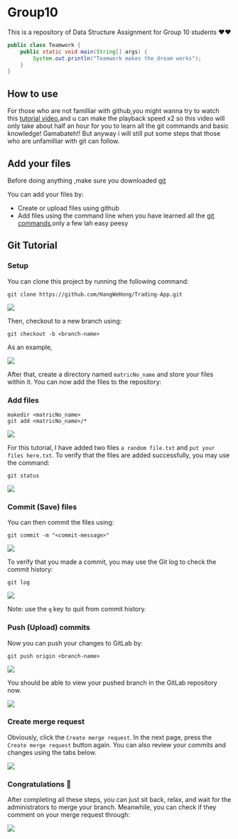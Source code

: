 # Group10

This is a repository of Data Structure Assignment for Group 10 students ❤❤

```java
public class Teamwork {
    public static void main(String[] args) {
        System.out.println("Teamwork makes the dream works");
    }
}
```

## How to use

For those who are not familliar with github,you might wanna try to watch this [tutorial video](https://www.youtube.com/watch?v=RGOj5yH7evk),and u can make the playback speed x2 so this video will only take about half an hour for you to learn all the git commands and basic knowledge! Gamabateh!! But anyway i will still put some steps that those who are unfamilliar with git can follow.

## Add your files
Before doing anything ,make sure you downloaded [git](https://www.atlassian.com/git/tutorials/install-git?section=git-for-mac-installer)

You can add your files by:

- Create or upload files using github
- Add files using the command line when you have learned all the [git commands](https://gist.github.com/gwenf/19e5748a5391929e8e938a22c8a4b3f2),only a few lah easy peesy


## Git Tutorial

### Setup

You can clone this project by running the following command:

```shell
git clone https://github.com/HangWeHong/Trading-App.git
```

![](https://www.dropbox.com/s/to3ww3z0sp1aihb/Screenshot%202023-04-24%20213618.png?dl=0)

Then, checkout to a new branch using:

```shell
git checkout -b <branch-name>
```

As an example,

![](docs/readme02.PNG)

After that, create a directory named `matricNo_name` and store your files within it.
You can now add the files to the repository:

### Add files

```shell
makedir <matricNo_name>
git add <matricNo_name>/*
```

![](docs/readme03.PNG)

For this tutorial, I have added two files `a random file.txt` and `put your files here.txt`.
To verify that the files are added successfully, you may use the command:

```shell
git status
```

![](docs/readme04.PNG)

### Commit (Save) files

You can then commit the files using:

```shell
git commit -m "<commit-message>"
```

![](docs/readme05.PNG)

To verify that you made a commit, you may use the Git log to check the commit history:

```shell
git log
```

![](docs/readme06.PNG)

Note: use the `q` key to quit from commit history.

### Push (Upload) commits

Now you can push your changes to GitLab by:

```shell
git push origin <branch-name>
```

![](docs/readme07.PNG)

You should be able to view your pushed branch in the GitLab repository now.

![](docs/readme08.PNG)

### Create merge request

Obviously, click the `Create merge request`. In the next page, press the `Create merge request` button again.
You can also review your commits and changes using the tabs below.

![](docs/readme09.PNG)

### Congratulations 🎉

After completing all these steps, you can just sit back, relax, and wait for the administrators to merge your branch.
Meanwhile, you can check if they comment on your merge request through:

![](docs/readme10.PNG)
